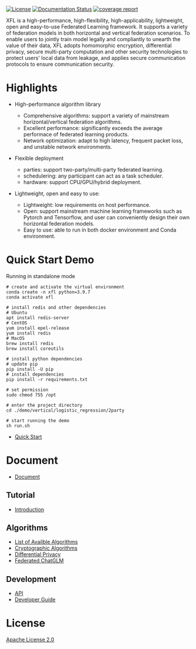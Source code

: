 [![License](https://img.shields.io/github/license/paritybit-ai/XFL)](https://opensource.org/licenses/Apache-2.0)
[![Documentation Status](https://readthedocs.org/projects/xfl/badge/?version=latest)](https://xfl.readthedocs.io/en/latest/?badge=latest)
[![coverage report](https://git.basebit.me/bag1/federated-learning/badges/master/coverage.svg)](https://git.basebit.me/bag1/federated-learning/-/commits/master)

XFL is a high-performance, high-flexibility, high-applicability, lightweight, open and easy-to-use Federated Learning framework.
It supports a variety of federation models in both horizontal and vertical federation scenarios. 
To enable users to jointly train model legally and compliantly to unearth the value of their data, XFL adopts homomorphic encryption,
differential privacy, secure multi-party computation and other security technologies to protect users' local data from leakage,
and applies secure communication protocols to ensure communication security.

# Highlights

- High-performance algorithm library
  
  - Comprehensive algorithms: support a variety of mainstream horizontal/vertical federation algorithms.
  - Excellent performance: significantly exceeds the average performace of federated learning products. 
  - Network optimization: adapt to high latency, frequent packet loss, and unstable network environments.

- Flexible deployment
  
  - parties: support two-party/multi-party federated learning.
  - schedulering: any participant can act as a task scheduler.
  - hardware: support CPU/GPU/hybrid deployment.

- Lightweight, open and easy to use:
  
  - Lightweight: low requirements on host performance.
  - Open: support mainstream machine learning frameworks such as Pytorch and Tensorflow, and user can conveniently design their own horizontal federation models.
  - Easy to use: able to run in both docker environment and Conda environment.

# Quick Start Demo

Running in standalone mode

```shell
# create and activate the virtual environment
conda create -n xfl python=3.9.7
conda activate xfl

# install redis and other dependencies
# Ubuntu
apt install redis-server
# CentOS
yum install epel-release
yum install redis
# MacOS
brew install redis
brew install coreutils

# install python dependencies
# update pip
pip install -U pip
# install dependencies
pip install -r requirements.txt

# set permission
sudo chmod 755 /opt

# enter the project directory
cd ./demo/vertical/logistic_regression/2party

# start running the demo
sh run.sh
```

- [Quick Start](./docs/en/source/tutorial/usage.md)

# Document

- [Document](https://xfl.readthedocs.io/en/latest)

## Tutorial

- [Introduction](./docs/en/source/tutorial/introduction.md)

## Algorithms

- [List of Availble Algorithms](./docs/en/source/algorithms/algorithms_list.rst)
- [Cryptographic Algorithms](./docs/en/source/algorithms/cryptographic_algorithm.rst)
- [Differential Privacy](./docs/en/source/algorithms/differential_privacy.rst)
- [Federated ChatGLM](./demo/horizontal/chatglm/HorizontalChatGLM.md)

## Development

- [API](./docs/en/source/development/api.rst)
- [Developer Guide](./docs/en/source/development/algos_dev.rst)

# License

[Apache License 2.0](./LICENSE)
